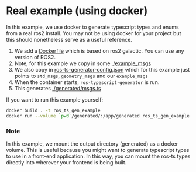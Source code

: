 # Real example (using docker)

In this example, we use docker to generate typescript types and enums from a real ros2 install. You may not be using docker for your project but this should nonetheless serve as a useful reference.

1. We add a [Dockerfile](./Dockerfile) which is based on ros2 galactic. You can use any version of ROS2.
2. Note, for this example we copy in some [./example_msgs](./example_msgs)
3. We also copy in [ros-ts-generator-config.json](./ros-ts-generator-config.json) which for this example just points to `std_msgs`, `geometry_msgs` and our `example_msgs`
4. When the container starts, `ros-typescript-generator` is run.
5. This generates [./generated/msgs.ts](./generated/msgs.ts)

If you want to run this example yourself:

```bash
docker build . -t ros_ts_gen_example
docker run --volume `pwd`/generated/:/app/generated ros_ts_gen_example
```

### Note

In this example, we mount the output directory (generated) as a docker volume. This is useful because you might want to generate typescript types to use in a front-end application. In this way, you can mount the ros-ts types directly into wherever your frontend is being built.